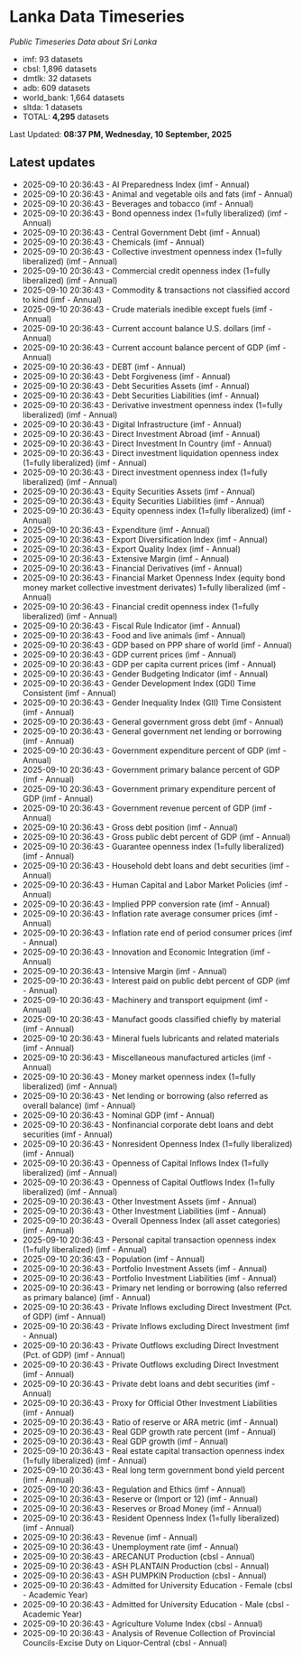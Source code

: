 # Lanka Data Timeseries
*Public Timeseries Data about Sri Lanka*

* imf: 93 datasets
* cbsl: 1,896 datasets
* dmtlk: 32 datasets
* adb: 609 datasets
* world_bank: 1,664 datasets
* sltda: 1 datasets
* TOTAL: **4,295** datasets

Last Updated: **08:37 PM, Wednesday, 10 September, 2025**

## Latest updates

* 2025-09-10 20:36:43 - AI Preparedness Index (imf - Annual)
* 2025-09-10 20:36:43 - Animal and vegetable oils and fats (imf - Annual)
* 2025-09-10 20:36:43 - Beverages and tobacco (imf - Annual)
* 2025-09-10 20:36:43 - Bond openness index (1=fully liberalized) (imf - Annual)
* 2025-09-10 20:36:43 - Central Government Debt (imf - Annual)
* 2025-09-10 20:36:43 - Chemicals (imf - Annual)
* 2025-09-10 20:36:43 - Collective investment openness index (1=fully liberalized) (imf - Annual)
* 2025-09-10 20:36:43 - Commercial credit openness index (1=fully liberalized) (imf - Annual)
* 2025-09-10 20:36:43 - Commodity & transactions not classified accord to kind (imf - Annual)
* 2025-09-10 20:36:43 - Crude materials inedible except fuels (imf - Annual)
* 2025-09-10 20:36:43 - Current account balance U.S. dollars (imf - Annual)
* 2025-09-10 20:36:43 - Current account balance percent of GDP (imf - Annual)
* 2025-09-10 20:36:43 - DEBT (imf - Annual)
* 2025-09-10 20:36:43 - Debt Forgiveness (imf - Annual)
* 2025-09-10 20:36:43 - Debt Securities Assets (imf - Annual)
* 2025-09-10 20:36:43 - Debt Securities Liabilities (imf - Annual)
* 2025-09-10 20:36:43 - Derivative investment openness index (1=fully liberalized) (imf - Annual)
* 2025-09-10 20:36:43 - Digital Infrastructure (imf - Annual)
* 2025-09-10 20:36:43 - Direct Investment Abroad (imf - Annual)
* 2025-09-10 20:36:43 - Direct Investment In Country (imf - Annual)
* 2025-09-10 20:36:43 - Direct investment liquidation openness index (1=fully liberalized) (imf - Annual)
* 2025-09-10 20:36:43 - Direct investment openness index (1=fully liberalized) (imf - Annual)
* 2025-09-10 20:36:43 - Equity Securities Assets (imf - Annual)
* 2025-09-10 20:36:43 - Equity Securities Liabilities (imf - Annual)
* 2025-09-10 20:36:43 - Equity openness index (1=fully liberalized) (imf - Annual)
* 2025-09-10 20:36:43 - Expenditure (imf - Annual)
* 2025-09-10 20:36:43 - Export Diversification Index (imf - Annual)
* 2025-09-10 20:36:43 - Export Quality Index (imf - Annual)
* 2025-09-10 20:36:43 - Extensive Margin (imf - Annual)
* 2025-09-10 20:36:43 - Financial Derivatives (imf - Annual)
* 2025-09-10 20:36:43 - Financial Market Openness Index (equity bond money market collective investment derivates) 1=fully liberalized (imf - Annual)
* 2025-09-10 20:36:43 - Financial credit openness index (1=fully liberalized) (imf - Annual)
* 2025-09-10 20:36:43 - Fiscal Rule Indicator (imf - Annual)
* 2025-09-10 20:36:43 - Food and live animals (imf - Annual)
* 2025-09-10 20:36:43 - GDP based on PPP share of world (imf - Annual)
* 2025-09-10 20:36:43 - GDP current prices (imf - Annual)
* 2025-09-10 20:36:43 - GDP per capita current prices (imf - Annual)
* 2025-09-10 20:36:43 - Gender Budgeting Indicator (imf - Annual)
* 2025-09-10 20:36:43 - Gender Development Index (GDI) Time Consistent (imf - Annual)
* 2025-09-10 20:36:43 - Gender Inequality Index (GII) Time Consistent (imf - Annual)
* 2025-09-10 20:36:43 - General government gross debt (imf - Annual)
* 2025-09-10 20:36:43 - General government net lending or borrowing (imf - Annual)
* 2025-09-10 20:36:43 - Government expenditure percent of GDP (imf - Annual)
* 2025-09-10 20:36:43 - Government primary balance percent of GDP (imf - Annual)
* 2025-09-10 20:36:43 - Government primary expenditure percent of GDP (imf - Annual)
* 2025-09-10 20:36:43 - Government revenue percent of GDP (imf - Annual)
* 2025-09-10 20:36:43 - Gross debt position (imf - Annual)
* 2025-09-10 20:36:43 - Gross public debt percent of GDP (imf - Annual)
* 2025-09-10 20:36:43 - Guarantee openness index (1=fully liberalized) (imf - Annual)
* 2025-09-10 20:36:43 - Household debt loans and debt securities (imf - Annual)
* 2025-09-10 20:36:43 - Human Capital and Labor Market Policies (imf - Annual)
* 2025-09-10 20:36:43 - Implied PPP conversion rate (imf - Annual)
* 2025-09-10 20:36:43 - Inflation rate average consumer prices (imf - Annual)
* 2025-09-10 20:36:43 - Inflation rate end of period consumer prices (imf - Annual)
* 2025-09-10 20:36:43 - Innovation and Economic Integration (imf - Annual)
* 2025-09-10 20:36:43 - Intensive Margin (imf - Annual)
* 2025-09-10 20:36:43 - Interest paid on public debt percent of GDP (imf - Annual)
* 2025-09-10 20:36:43 - Machinery and transport equipment (imf - Annual)
* 2025-09-10 20:36:43 - Manufact goods classified chiefly by material (imf - Annual)
* 2025-09-10 20:36:43 - Mineral fuels lubricants and related materials (imf - Annual)
* 2025-09-10 20:36:43 - Miscellaneous manufactured articles (imf - Annual)
* 2025-09-10 20:36:43 - Money market openness index (1=fully liberalized) (imf - Annual)
* 2025-09-10 20:36:43 - Net lending or borrowing (also referred as overall balance) (imf - Annual)
* 2025-09-10 20:36:43 - Nominal GDP (imf - Annual)
* 2025-09-10 20:36:43 - Nonfinancial corporate debt loans and debt securities (imf - Annual)
* 2025-09-10 20:36:43 - Nonresident Openness Index (1=fully liberalized) (imf - Annual)
* 2025-09-10 20:36:43 - Openness of Capital Inflows Index (1=fully liberalized) (imf - Annual)
* 2025-09-10 20:36:43 - Openness of Capital Outflows Index (1=fully liberalized) (imf - Annual)
* 2025-09-10 20:36:43 - Other Investment Assets (imf - Annual)
* 2025-09-10 20:36:43 - Other Investment Liabilities (imf - Annual)
* 2025-09-10 20:36:43 - Overall Openness Index (all asset categories) (imf - Annual)
* 2025-09-10 20:36:43 - Personal capital transaction openness index (1=fully liberalized) (imf - Annual)
* 2025-09-10 20:36:43 - Population (imf - Annual)
* 2025-09-10 20:36:43 - Portfolio Investment Assets (imf - Annual)
* 2025-09-10 20:36:43 - Portfolio Investment Liabilities (imf - Annual)
* 2025-09-10 20:36:43 - Primary net lending or borrowing (also referred as primary balance) (imf - Annual)
* 2025-09-10 20:36:43 - Private Inflows excluding Direct Investment (Pct. of GDP) (imf - Annual)
* 2025-09-10 20:36:43 - Private Inflows excluding Direct Investment (imf - Annual)
* 2025-09-10 20:36:43 - Private Outflows excluding Direct Investment (Pct. of GDP) (imf - Annual)
* 2025-09-10 20:36:43 - Private Outflows excluding Direct Investment (imf - Annual)
* 2025-09-10 20:36:43 - Private debt loans and debt securities (imf - Annual)
* 2025-09-10 20:36:43 - Proxy for Official Other Investment Liabilities (imf - Annual)
* 2025-09-10 20:36:43 - Ratio of reserve or ARA metric (imf - Annual)
* 2025-09-10 20:36:43 - Real GDP growth rate percent (imf - Annual)
* 2025-09-10 20:36:43 - Real GDP growth (imf - Annual)
* 2025-09-10 20:36:43 - Real estate capital transaction openness index (1=fully liberalized) (imf - Annual)
* 2025-09-10 20:36:43 - Real long term government bond yield percent (imf - Annual)
* 2025-09-10 20:36:43 - Regulation and Ethics (imf - Annual)
* 2025-09-10 20:36:43 - Reserve or (Import or 12) (imf - Annual)
* 2025-09-10 20:36:43 - Reserves or Broad Money (imf - Annual)
* 2025-09-10 20:36:43 - Resident Openness Index (1=fully liberalized) (imf - Annual)
* 2025-09-10 20:36:43 - Revenue (imf - Annual)
* 2025-09-10 20:36:43 - Unemployment rate (imf - Annual)
* 2025-09-10 20:36:43 - ARECANUT Production (cbsl - Annual)
* 2025-09-10 20:36:43 - ASH PLANTAIN Production (cbsl - Annual)
* 2025-09-10 20:36:43 - ASH PUMPKIN Production (cbsl - Annual)
* 2025-09-10 20:36:43 - Admitted for University Education - Female (cbsl - Academic Year)
* 2025-09-10 20:36:43 - Admitted for University Education - Male (cbsl - Academic Year)
* 2025-09-10 20:36:43 - Agriculture Volume Index (cbsl - Annual)
* 2025-09-10 20:36:43 - Analysis of Revenue Collection of Provincial Councils-Excise Duty on Liquor-Central (cbsl - Annual)